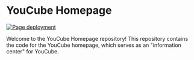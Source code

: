 # YouCube Homepage

[![Page deployment](https://img.shields.io/github/actions/workflow/status/CC-YouCube/cc-youcube.github.io/deploy-page.yml?branch=main&label=Page%20deployment&logo=github&style=for-the-badge)](https://github.com/CC-YouCube/cc-youcube.github.io/actions/workflows/deploy-page.yml)

Welcome to the YouCube Homepage repository! This repository contains the code for the YouCube homepage, which serves as an "information center" for YouCube.
